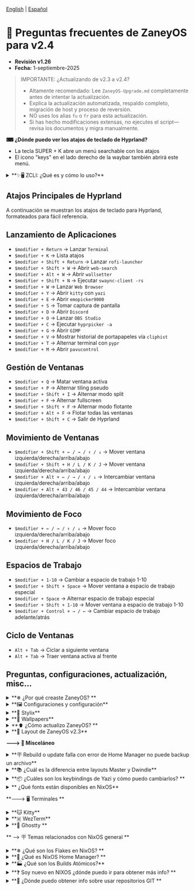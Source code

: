 [English](FAQ.md) | [Español](FAQ.es.md)

# 💬 Preguntas frecuentes de ZaneyOS para v2.4

- **Revisión v1.26**
- **Fecha:** 1-septiembre-2025

> IMPORTANTE: ¿Actualizando de v2.3 a v2.4?
> - Altamente recomendado: Lee `ZaneyOS-Upgrade.md` completamente antes de intentar la actualización.
> - Explica la actualización automatizada, respaldo completo, migración de host y proceso de reversión.
> - NO uses los alias `fu` o `fr` para esta actualización.
> - Si has hecho modificaciones extensas, no ejecutes el script—revisa los documentos y migra manualmente.

**⌨ ¿Dónde puedo ver los atajos de teclado de Hyprland?**

- La tecla SUPER + K abre un menú searchable con los atajos
- El icono "keys" en el lado derecho de la waybar también abrirá este menú.

<details>
<summary>**✨🖥️  ZCLI:  ¿Qué es y cómo lo uso?**</summary>
<div style="margin-left: 20px;">

La utilidad `zcli` es una herramienta de línea de comandos diseñada para simplificar la gestión de tu entorno `zaneyos`. Proporciona un conjunto completo de comandos para realizar tareas comunes como actualizar tu sistema, gestionar hosts, limpiar generaciones antiguas y gestionar Doom Emacs.

Para usarlo, abre una terminal y escribe `zcli` seguido de uno de los comandos listados a continuación:

## Comandos del Sistema Core:
- `cleanup`: Limpia generaciones antiguas del sistema. Puedes especificar el número de generaciones a mantener. Incluye limpieza automatizada de logs de compilaciones antiguas.
- `diag`: Crea un reporte de diagnóstico completo del sistema usando `inxi --full`, guardado en `~/diag.txt`. Perfecto para solucionar problemas.
- `list-gens`: Lista tanto generaciones de usuario como de sistema con información detallada.
- `rebuild`: Recompila la configuración del sistema NixOS con verificaciones de seguridad mejoradas y manejo de archivos de respaldo.
- `rebuild-boot`: Recompila y establece como boot por defecto (se activa en el próximo reinicio). Más seguro para cambios importantes del sistema y actualizaciones del kernel.
- `trim`: Recorta sistemas de archivos para mejorar el rendimiento del SSD con prompts de confirmación del usuario.
- `update`: Actualiza el flake y recompila el sistema con manejo de errores completo.
- `update-host`: Establece automáticamente el host y perfil en `flake.nix`. Características detección inteligente de GPU y validación de hostname.
- `add-host`: Crea configuraciones de host nuevas con detección automática de GPU, generación de hardware.nix y integración con git.
- `del-host`: Elimina configuraciones de host de forma segura con prompts de confirmación para prevenir eliminación accidental.

**Uso:** `zcli add-host [hostname] [profile]`  
**Perfiles de GPU:** `amd`, `intel`, `nvidia`, `nvidia-hybrid`, y `vm`

## Opciones Avanzadas de Compilación:
Los comandos `rebuild`, `rebuild-boot` y `update` soportan opciones mejoradas para control granular:
- `--dry, -n`: Modo preview - muestra qué se haría sin ejecutar (dry run)
- `--ask, -a`: Prompts de confirmación interactiva para operaciones críticas de seguridad
- `--cores N`: Limita operaciones de compilación a N núcleos de CPU (esencial para VMs y sistemas con recursos limitados)
- `--verbose, -v`: Habilita logs detallados de operación y salida verbose para troubleshooting
- `--no-nom`: Deshabilita nix-output-monitor para salida tradicional de línea de comandos

**Múltiples opciones pueden combinarse** para control preciso sobre tu proceso de compilación.

## Gestión de Doom Emacs:
Gestión completa del ciclo de vida de Doom Emacs con características de seguridad:
- `doom install`: Instalación automatizada de Doom Emacs usando el script get-doom con todos los paquetes requeridos
- `doom status`: Verifica el estado de instalación y muestra información de versión para verificación
- `doom remove`: Remueve la instalación de Doom Emacs de forma segura con prompts de confirmación para prevenir eliminación accidental
- `doom update`: Actualiza paquetes de Doom Emacs y configuración vía `doom sync`

**Características:** Verificaciones de seguridad integradas, manejo de errores completo y gestión automática de dependencias.

```text
❯ zcli
Error: No command provided.
ZaneyOS CLI Utility -- version 1.0.2

Usage: zcli [command] [options]

Commands:
  cleanup         - Clean up old system generations. Can specify a number to keep.
  diag            - Create a system diagnostic report.
                    (Filename: homedir/diag.txt)
  list-gens       - List user and system generations.
  rebuild         - Rebuild the NixOS system configuration.
  rebuild-boot    - Rebuild and set as boot default (activates on next restart).
  trim            - Trim filesystems to improve SSD performance.
  update          - Update the flake and rebuild the system.
  update-host     - Auto set host and profile in flake.nix.
                    (Opt: zcli update-host [hostname] [profile])

Options for rebuild, rebuild-boot, and update commands:
  --dry, -n       - Show what would be done without doing it
  --ask, -a       - Ask for confirmation before proceeding
  --cores N       - Limit build to N cores (useful for VMs)
  --verbose, -v   - Show verbose output
  --no-nom        - Don't use nix-output-monitor

Doom Emacs:
  doom install    - Install Doom Emacs using get-doom script.
  doom status     - Check if Doom Emacs is installed.
  doom remove     - Remove Doom Emacs installation.
  doom update     - Update Doom Emacs (runs doom sync).

  help            - Show this help message.
```

**Ejemplos:**
```bash
# Gestión del sistema
zcli rebuild --dry                # Muestra qué se recompilaría
zcli update --cores 4             # Actualiza con máximo 4 núcleos de CPU
zcli rebuild-boot --ask           # Recompila para boot con confirmación

# Gestión de host
zcli add-host mihost amd          # Agrega nuevo host con GPU AMD
zcli update-host                  # Detecta y actualiza info de host automáticamente

# Doom Emacs
zcli doom install                 # Instala Doom Emacs
zcli doom status                  # Verifica estado de instalación
```

</div>
</details>

## Atajos Principales de Hyprland

A continuación se muestran los atajos de teclado para Hyprland, formateados para fácil referencia.

## Lanzamiento de Aplicaciones

- `$modifier + Return` → Lanzar `Terminal`
- `$modifier + K` → Lista atajos
- `$modifier + Shift + Return` → Lanzar `rofi-launcher`
- `$modifier + Shift + W` → Abrir `web-search`
- `$modifier + Alt + W` → Abrir `wallsetter`
- `$modifier + Shift + N` → Ejecutar `swaync-client -rs`
- `$modifier + W` → Lanzar `Web Browser`
- `$modifier + Y` → Abrir `kitty` con `yazi`
- `$modifier + E` → Abrir `emopicker9000`
- `$modifier + S` → Tomar captura de pantalla
- `$modifier + D` → Abrir `Discord`
- `$modifier + O` → Lanzar `OBS Studio`
- `$modifier + C` → Ejecutar `hyprpicker -a`
- `$modifier + G` → Abrir `GIMP`
- `$modifier + V` → Mostrar historial de portapapeles vía `cliphist`
- `$modifier + T` → Alternar terminal con `pypr`
- `$modifier + M` → Abrir `pavucontrol`

## Gestión de Ventanas

- `$modifier + Q` → Matar ventana activa
- `$modifier + P` → Alternar tiling pseudo
- `$modifier + Shift + I` → Alternar modo split
- `$modifier + F` → Alternar fullscreen
- `$modifier + Shift + F` → Alternar modo flotante
- `$modifier + Alt + F` → Flotar todas las ventanas
- `$modifier + Shift + C` → Salir de Hyprland

## Movimiento de Ventanas

- `$modifier + Shift + ← / → / ↑ / ↓` → Mover ventana izquierda/derecha/arriba/abajo
- `$modifier + Shift + H / L / K / J` → Mover ventana izquierda/derecha/arriba/abajo
- `$modifier + Alt + ← / → / ↑ / ↓` → Intercambiar ventana izquierda/derecha/arriba/abajo
- `$modifier + Alt + 43 / 46 / 45 / 44` → Intercambiar ventana izquierda/derecha/arriba/abajo

## Movimiento de Foco

- `$modifier + ← / → / ↑ / ↓` → Mover foco izquierda/derecha/arriba/abajo
- `$modifier + H / L / K / J` → Mover foco izquierda/derecha/arriba/abajo

## Espacios de Trabajo

- `$modifier + 1-10` → Cambiar a espacio de trabajo 1-10
- `$modifier + Shift + Space` → Mover ventana a espacio de trabajo especial
- `$modifier + Space` → Alternar espacio de trabajo especial
- `$modifier + Shift + 1-10` → Mover ventana a espacio de trabajo 1-10
- `$modifier + Control + → / ←` → Cambiar espacio de trabajo adelante/atrás

## Ciclo de Ventanas

- `Alt + Tab` → Ciclar a siguiente ventana
- `Alt + Tab` → Traer ventana activa al frente

## Preguntas, configuraciones, actualización, misc...

<details>

<summary>**❄ ¿Por qué creaste ZaneyOS? **</summary>

<div style="margin-left: 20px;">

- Al principio, era simplemente mi configuración guardada en un repositorio GIT.
- Fue para promover NixOS y Hyprland.
- Proporcionando una configuración estable y funcional.
- Nunca fue intencionado como una distro completa de NixOS.
- El nombre `ZaneyOS` es un chiste interno entre amigos.
- La intención es que esta configuración pueda usarse como daily driver
- Desarrollar software, jugar juegos vía steam, etc.
- Mi esperanza es que sea útil, y lo modifiques para que se ajuste a tus necesidades.
- Ese es el punto clave. Hazlo tuyo.
- Crea un fork de ZaneyOS, luego modifícalo.
- Si encuentras un issue y lo arreglas, o proporcionas una nueva característica, por favor compártelo.
- ZaneyOS no es una distro. En este momento no hay planes para crear un ISO de instalación.

</div>
</details>

<details>
<summary>**🖼️ Configuraciones y configuración**</summary>

<div style="margin-left: 20px;">

<details>
<summary>**¿Cómo agrego flatpaks?**</summary>

- Edita `~/zaneyos/modules/core/flatpak.nix`
- Hay una lista de apps de ejemplo que puedes usar como plantilla

```nix
  services = {
    flatpak = {
      enable = true;

      # Lista las aplicaciones Flatpak que quieres instalar
      # Usa el ID oficial de aplicación Flatpak (ej. desde flathub.org)
      # Ejemplos:
      packages = [
        #"com.github.tchx84.Flatseal" #Gestiona permisos flatpak - siempre deberías tener esto
        #"com.rtosta.zapzap"              # Cliente de WhatsApp
        #"io.github.flattool.Warehouse"   # Gestiona flatpaks, limpia datos, remueve flatpaks y deps
        #"it.mijorus.gearlever"           # Gestiona y soporta AppImages
        #"io.github.freedoom.Phase1"      # Classic Doom FPS 1
        #"io.github.freedoom.Phase2"      # Classic Doom FPS 2
        #"io.github.dvlv.boxbuddyrs"      # Gestiona distroboxes

        # Agrega otros IDs de Flatpak aquí, ej. "org.mozilla.firefox"
      ];

      # Opcional: Actualiza Flatpaks automáticamente cuando ejecutes nixos-rebuild switch
      update.onActivation = true;
    };
  };
```

- Asegúrate de usar el nombre correcto del paquete
- Ve a `flathub.org` para verificar o usa `flatpak search PACKAGENAME`
- Guarda el archivo y haz un rebuild con el alias `fr`
- Después puedes ejecutar `flatpak list` para verificar la instalación
- Cuando ejecutas `fu` o `fr` los flatpaks también se actualizarán

</details>

<details>
<summary>**¿Cómo remuevo flatpaks?**</summary>

- Edita `~/zaneyos/modules/core/flatpak.nix`

```nix
  services = {
    flatpak = {
      enable = true;

      # Lista las aplicaciones Flatpak que quieres instalar
      # Usa el ID oficial de aplicación Flatpak (ej. desde flathub.org)
      # Ejemplos:
      packages = [
        #"com.github.tchx84.Flatseal" #Gestiona permisos flatpak - siempre deberías tener esto
        #"com.rtosta.zapzap"              # Cliente de WhatsApp
        #"io.github.flattool.Warehouse"   # Gestiona flatpaks, limpia datos, remueve flatpaks y deps
        #"it.mijorus.gearlever"           # Gestiona y soporta AppImages
        #"io.github.freedoom.Phase1"      # Classic Doom FPS 1
        #"io.github.freedoom.Phase2"      # Classic Doom FPS 2
        #"io.github.dvlv.boxbuddyrs"      # Gestiona distroboxes

        # Agrega otros IDs de Flatpak aquí, ej. "org.mozilla.firefox"
      ];

      # Opcional: Actualiza Flatpaks automáticamente cuando ejecutes nixos-rebuild switch
      update.onActivation = true;
    };
  };
```

- Remueve la línea con el paquete que quieres remover o coméntala
- Guarda el archivo y haz un rebuild con el alias `fr`
- Después puedes ejecutar `flatpak list` para verificar que los paquetes(s) estén removidos
- Nota: Las dependencias base para flatpaks permanecen una vez instaladas.

</details>

<details>
<summary>**¿Cómo cambio la waybar?**</summary>

- Ve al directorio `~/zaneyos/host/HOSTNAME`
- Edita el archivo `variables.nix`
- Encuentra la línea que comienza con `waybarChoice`
- Cambia el nombre a uno de los archivos disponibles
- `waybar-simple.nix`, `waybar-curved.nix`, o `waybar-ddubs.nix`
- Guarda el archivo y sal
- Necesitas hacer un rebuild para que el cambio sea efectivo
- Ejecuta `fr` "flake rebuild" para iniciar el proceso de rebuild

```json
# Establecer Waybar
# Incluye alternativas como waybar-simple.nix, waybar-curved.nix & waybar-ddubs.nix
waybarChoice = ../../modules/home/waybar/waybar-ddubs.nix;
```

</details>

<details>
<summary>** ¿Cómo cambio la zona horaria? **</summary>

1. En el archivo, `~/zaneyos/modules/core/system.nix`
2. Edita la línea: time.timeZone = "America/New_York";
3. Guarda el archivo y rebuild usando el alias `fr`.

</details>

<details>
<summary>**¿Cómo cambio la configuración del monitor? **</summary>

La configuración del monitor está en el archivo: `~/zaneyos/hosts/<HOSTNAME>/variables.nix`

Dentro de las comillas la sintaxis es "monitor=adaptador de video,resolución@refresh rate, auto,escala" El monitor debe estar en minúsculas. Si no estás seguro de tus dispositivos de video ejecuta `hyprctl monitors` en una CLI de terminal. La salida se verá similar a esto:

```text
hyprctl monitors
Monitor HDMI-A-1 (ID 0):
	2560x1440@143.91200 at 0x0
	description: Dell Inc. DELL S3222DGM F45WJK3
	make: Dell Inc.
	model: DELL S3222DGM
	serial: F45WJK3
	active workspace: 1 (1)
	special workspace: 0 ()
	reserved: 0 52 0 0
	scale: 1.00
	transform: 0
	focused: yes
	dpmsStatus: 1
	vrr: false
	solitary: 0
	activelyTearing: false
	directScanoutTo: 0
	disabled: false
	currentFormat: XRGB8888
	mirrorOf: none
	availableModes: 2560x1440@59.95Hz 2560x1440@143.91Hz 2560x1440@120.00Hz 1920x1200@59.95Hz 1920x1080@143.86Hz 1920x1080@120.00Hz 1920x1080@119.88Hz 1920x1080@60.00Hz 1920x1080@60.00Hz 1920x1080@59.94Hz 1920x1080@50.00Hz 1600x1200@60.00Hz 1680x1050@59.88Hz 1280x1024@75.03Hz 1280x1024@60.02Hz 1440x900@59.95Hz 1280x800@59.91Hz 1152x864@75.00Hz 1280x720@120.00Hz 1280x720@119.88Hz 1280x720@60.00Hz 1280x720@59.94Hz 1280x720@50.00Hz 1024x768@75.03Hz 1024x768@60.00Hz 800x600@75.00Hz 800x600@60.32Hz 720x576@50.00Hz 720x576@50.00Hz 720x480@60.00Hz 720x480@60.00Hz 720x480@59.94Hz 720x480@59.94Hz 640x480@75.00Hz 640x480@60.00Hz 640x480@59.94Hz 640x480@59.94Hz 720x400@70.08Hz
```

Edita la línea `extraMonitorSettings`. **Ejemplos:**

- Monitor Único: `extraMonitorSettings = "monitor=eDP-1,1920x1080@60,auto,1";`
- Monitores Múltiples:
  `extraMonitorSettings = "
            monitor=eDP-1,1920x1080@60,auto,auto
            monitor=HDMI-A-1,2560x1440@75,auto,auto
            ";`

- Para configuraciones multi-monitor más complejas, puedes usar la aplicación GUI, `nwg-displays` Esta mostrará tus monitores conectados actualmente permitiéndote usar el mouse para coincidir cómo están arreglados físicamente. Ej. qué monitor está a la izquierda, derecha, arriba o abajo. Es muy similar a la herramienta X11 basada, `arandr` Creará entonces un archivo de configuración compatible con Hyprland en `~/.config/hypr/monitors.conf`

<img align="center" width="90%" src="https://gitlab.com/Zaney/zaneyos/-/raw/main/img/nwg-displays.png" />

Después de configurar los monitores como deseas, presiona `Apply` para guardar los cambios en `~/.config/hypr/monitors.conf`\
El contenido se verá algo como esto:

```text
# Generado por nwg-displays el 2025-03-20 a las 13:13:49. No editar manualmente.
monitor=HDMI-A-1,1920x1080@74.97,2136x268,1.0
monitor=eDP-1,1920x1080@144.0,216x268,1.0
```

Solo necesitas copiar las líneas `monitor=` y pegarlas en el archivo `variables.nix` como se describe en el proceso arriba.

Una vez hecho eso. Ejecuta el comando alias `fr` para construir una nueva generación para hacer efectivos los cambios.

Más información sobre configurar monitores está disponible en el [Wiki de Hyprland](https://wiki.hyprland.org/Configuring/Monitors/)

</details>

<details>
<summary>**¿Cómo agrego aplicaciones a ZaneyOS? **</summary>

### Hay dos opciones. Una para todos los hosts que tienes, otra para un host específico.

1. Para aplicaciones que se incluirán en todos los hosts definidos edita el archivo `~/zaneyos/modules/core/packages.nix` file.

Hay una sección que comienza con: `environment.systemPackages = with pkgs;`

Seguida de una lista de paquetes. Estos son requeridos para ZaneyOS.

Te sugerimos agregar un comentario al final de los nombres de paquetes. Luego agrega tus paquetes.

```text
    ...
    virt-viewer
    wget
    ###  Mis Apps ###
    bottom
    dua
    emacs-nox
    fd
    gping
    lazygit
    lunarvim
    luarocks
    mission-center
    ncdu
    nvtopPackages.full
    oh-my-posh
    pyprland
    shellcheck
    multimarkdown
    nodejs_23
    ugrep
    zoxide
  ];
}
```

2. Para aplicaciones que serán solo en hosts específicos.

Edita el `host-packages.nix` asociado con ese host.
`~/zaneyos/hosts/<HOSTNAME>/host-packages.nix`

La parte del archivo que necesitas editar se ve como esto:

```nix
{ pkgs, ... }: {
  environment.systemPackages = with pkgs; [
    audacity
    discord
    nodejs
    obs-studio
  ];
}
```

Puedes agregar paquetes adicionales, o por ejemplo cambiar `discord` a `discord-canary` para obtener la versión beta de Discord pero solo en este host.

</details>

<details>

<summary>** Agregué los nombres de paquetes, ahora ¿cómo los instalo ? **</summary>

- Usa la utilidad `zcli`. `zcli rebuild`
- El alias legacy `fr`, Flake Rebuild está depreciado pero aún disponible

Si el rebuild se completa exitosamente, se creará una nueva generación con tus paquetes agregados.

</details>

<details>
<summary>** ¿Cómo actualizo los paquetes que ya instalé? **</summary>

- Usa la utilidad `zcli`. `zcli update`
- El `fu`, Flake Update alias está depreciado pero aún disponible
- Cualquiera de estos verificará paquetes actualizados, descargará e instalará.

</details>

<details>
<summary>** Hice un cambio a mi configuración de ZaneyOS, ¿cómo lo activo? **</summary>

- Usa la utilidad `zcli`. `zcli rebuild`
- El alias legacy `fr`, Flake Rebuild está depreciado pero aún disponible **
  NOTA: Si **creaste un nuevo archivo**
- necesitarás ejecutar un comando `git add .` en la carpeta `zaneyos`
- Si es exitoso se generará una nueva generación con tus cambios
- Un logout o reboot podría ser requerido dependiendo de qué cambiaste

</details>

<details>
<summary>** ¿Cómo puedo configurar un kernel diferente en un host específico? **</summary>

1. Tienes que editar el archivo `hardware.nix` para ese host en `~/zaneyos/hosts/HOSTNAME/hardware.nix` y override el default.
2. Cerca del top encontrarás esta sección del archivo `hardware.nix`.

```nix
boot.initrd.availableKernelModules = ["xhci_pci" "ahci" "nvme" "usbhid" "usb_storage" "sd_mod" "rtsx_usb_sdmmc"];
boot.initrd.kernelModules = [];
boot.kernelModules = ["kvm-intel"];
boot.extraModulePackages = [];
```

3. Agrega el override. Ej. para establecer el kernel a 6.12.

- `boot.kernelPackages = lib.mkForce pkgs.linuxPackages_6_12;`

4. El código actualizado se verá como esto:

```nix
boot.initrd.availableKernelModules = ["xhci_pci" "ahci" "nvme" "usbhid" "usb_storage" "sd_mod" "rtsx_usb_sdmmc"];
boot.kernelPackages = lib.mkForce pkgs.linuxPackages_6_12;
boot.initrd.kernelModules = [];
boot.kernelModules = ["kvm-intel"];
boot.extraModulePackages = [];
```

5. Usa el comando `zcli rebuild` o alias `fr` para crear una nueva generación y reboot para que tome efecto.

</details>

<details>

<summary>** ¿Cuáles son las principales opciones de Kernel en NixOS? **</summary>
NixOS ofrece varios tipos principales de kernel para adaptarse a diferentes necesidades y preferencias. A continuación están las opciones disponibles, excluyendo versiones específicas de kernel:

1. **`linuxPackages`**
   - El kernel estable default, típicamente una versión LTS (Long-Term Support).
     LTS en 25.05 (warbler) es 6.12.x Versiones más viejas, 6.6.x, 6.8.x no están soportadas.

2. **`linuxPackages_latest`**
   - El kernel mainline más reciente, que puede incluir nuevas características pero podría ser menos estable.

3. **`linuxPackages_zen`**
   - Un kernel optimizado para rendimiento con parches dirigidos a mejorar la responsividad e interactividad. Comúnmente usado por gamers y usuarios de desktop.

4. **`linuxPackages_hardened`**
   - Un kernel enfocado en seguridad con parches adicionales de hardening para protección mejorada.

5. **`linuxPackages_rt`**
   - Un kernel en tiempo real diseñado para baja latencia y aplicaciones sensibles al tiempo, como producción de audio o robótica.

6. **`linuxPackages_libre`**
   - Un kernel stripped de firmware y drivers propietarios, adhiriéndose a principios de software libre.

7. **`linuxPackages_xen_dom0`**
   - Un kernel adaptado para correr como host (dom0) en entornos de virtualización Xen.

8. **`linuxPackages_mptcp`**
   - Un kernel con soporte para Multipath TCP, útil para escenarios avanzados de networking.

</details>

<details>

<summary>** Tengo generaciones viejas que quiero borrar, ¿cómo puedo hacerlo? **</summary>

- El alias NixOS Clean Generations `ncg` removerá **TODAS** menos la más actual generación. Asegúrate de haber booted desde esa generación antes de usar este alias. También hay un schedule que removerá generaciones viejas automáticamente con el tiempo.

</details>

<details>

<summary>**¿Cómo cambio el hostname? **</summary>

Para cambiar el hostname, hay varios pasos y tendrás que reboot para hacer el cambio efectivo.

1. Copia el directorio del host que quieres renombrar a un directorio con el nuevo nombre.

- `cp -rpv ~/zaneyos/hosts/OLD-HOSTNAME ~/zaneyos/hosts/NEW-HOSTNAME`

2. Edita el archivo `~/zaneyos/flake.nix`. Cambia la línea:

- `host = "NEW-HOSTNAME"`

3. En el directorio `~/zaneyos` ejecuta `git add .` _El rebuild fallará con un error 'file not found' si olvidas este paso._

4. Usa el comando `zcli rebuild` o `fr` alias para crear una nueva generación con el nuevo hostname. Debes reboot para hacer el cambio efectivo.

</details>
<details>
<summary>** ¿Cómo deshabilito el copo de nieve giratorio al inicio? **</summary>

1. Edita el archivo `~/zaneyos/modules/core/boot.nix` file.
2. Busca:

```nix
};
  plymouth.enable = true;
};
```

3. Cámbialo a `false`
4. Ejecuta el comando `zcli rebuild` o alias `fr` para crear una nueva generación.

</details>

<details>
  <summary>** ¿Cómo configuro mi laptop híbrida con GPUs Intel/NVIDIA?  **</summary>

1. Ejecuta el script `install-zaneyos.sh` y selecciona el template `nvidia-laptop` o si configurando manualmente, establece el template en el `flake.nix` a `nvidia-prime`

2. En el archivo `~/zaneyos/hosts/HYBRID-HOST/variables.nix` necesitarás establecer los PCI IDs para las GPUs Intel y NVIDIA. Refiérete a [esta página](https://nixos.wiki/wiki/Nvidia) para ayudar a determinar esos valores.

3. Una vez que todo esté configurado apropiadamente, usa el alias Flake Rebuild `fr` para crear una nueva generación.

4. En el archivo `~/zaneyos/modules/home/hyprland/config.nix` hay un ENV setting`"AQ_DRM_DEVICES,/dev/dri/card0:/dev/dri/card1:/dev/dri/card2"` Esto establece la GPU primaria y secundaria. Usando la info del weblink arriba podrías tener que cambiar el orden de estos valores.

</details>

</div>

</details>

<details>
<summary>**🎨 Stylix**</summary>

<div style="margin-left: 20px;">

<details>
<summary>¿Cómo habilito o deshabilito Stylix? </summary>

- Para Habilitar:

1. Edita el archivo `~/zaneyos/modules/core/stylix.nix` file.
2. Comenta desde `base16Scheme` hasta el `};` después de `base0F`

```nix
# Opciones de Styling
  stylix = {
    enable = true;
    image = ../../wallpapers/Anime-girl-sitting-night-sky_1952x1120.jpg;
    #image = ../../wallpapers/Rainnight.jpg;
    #image = ../../wallpapers/zaney-wallpaper.jpg;
    #  base16Scheme = {
    #  base00 = "282936";
    #  base01 = "3a3c4e";
    #  base02 = "4d4f68";
    #  base03 = "626483";
    #  base04 = "62d6e8";
    #  base05 = "e9e9f4";
    #  base06 = "f1f2f8";
    #  base07 = "f7f7fb";
    #  base08 = "ea51b2";
    #  base09 = "b45bcf";
    #  base0A = "00f769";
    #  base0B = "ebff87";
    #  base0C = "a1efe4";
    #  base0D = "62d6e8";
    #  base0E = "b45bcf";
    #  base0F = "00f769";
    #};
    polarity = "dark";
    opacity.terminal = 1.0;
    cursor = {
      package = pkgs.bibata-cursors;
      name = "Bibata-Modern-Ice";
      size = 24;
    };
```

3. Selecciona la imagen que quieres que `stylix` use para la paleta de colores.
4. Ejecuta el comando `zcli rebuild` o `fr` alias para crear una nueva generación con este esquema de colores.

- Para deshabilitar descomenta

1. Edita el archivo `~/zaneyos/modules/core/stylix.nix` file.
2. Descomenta desde `base16Scheme` hasta el `};` después de `base0F`

```nix
  base16Scheme = {
   base00 = "282936";
   base01 = "3a3c4e";
   base02 = "4d4f68";
   base03 = "626483";
   base04 = "62d6e8";
   base05 = "e9e9f4";
   base06 = "f1f2f8";
   base07 = "f7f7fb";
   base08 = "ea51b2";
   base09 = "b45bcf";
   base0A = "00f769";
   base0B = "ebff87";
   base0C = "a1efe4";
   base0D = "62d6e8";
   base0E = "b45bcf";
   base0F = "00f769";
 };
```

3. Ejecuta el comando `zcli rebuild` o `fr` alias para construir una nueva generación con el dracula default o establece tus propios colores custom

</details>

<details>
  <summary>¿Cómo cambio la imagen que Stylix usa para tematizar?</summary>

1. Edita el archivo `~/zaneyos/hosts/HOSTNAME/varibles.nix`
2. Cambia el `stylixImage =` al nombre del archivo que quieres usar. Los wallpapers están en `~/zaneyos/wallpapers`

```nix
# Establecer Imagen Stylix
stylixImage = ../../wallpapers/AnimeGirlNightSky.jpg;
```

</details>

</div>

</details>

<details>
<summary>**🌃 Wallpapers**</summary>

<div style="margin-left: 20px;">

<details>
<summary>**  ¿Cómo agrego más wallpapers? **</summary>

- Los wallpapers se almacenan en el directorio `~/zaneyos/wallpapers`.
- Simplemente copia los nuevos a ese directorio.
- Debes hacer un rebuild después de agregar nuevos wallpapers.
- Ejecuta el comando `zcli rebuild` o alias `fr` en la CLI.

</details>

<details>

<summary>** ¿Cómo cambio el fondo? **</summary>

- SUPER + ALT + W seleccionará un nuevo fondo

</details>

<details>

<summary>**  ¿Cómo puedo establecer un temporizador para cambiar el wallpaper automáticamente?  **</summary>

1. Edita el archivo `~/zaneyos/modules/home/hyprland/config.nix` file.
2. Comenta la línea `sleep 1.5 && swww img ...`
3. Agrega nueva línea después de eso con `sleep 1 && wallsetter`

```json
settings = {
      exec-once = [
        "dbus-update-activation-environment --all --systemd WAYLAND_DISPLAY XDG_CURRENT_DESKTOP"
        "systemctl --user import-environment WAYLAND_DISPLAY XDG_CURRENT_DESKTOP"
        "killall -q swww;sleep .5 && swww init"
        "killall -q waybar;sleep .5 && waybar"
        "killall -q swaync;sleep .5 && swaync"
        "nm-applet --indicator"
        "lxqt-policykit-agent"
        "pypr &"
        #"sleep 1.5 && swww img /home/${username}/Pictures/Wallpapers/zaney-wallpaper.jpg"
        "sleep 1 && wallsetter"
      ];
```

4. Ejecuta el comando `zcli rebuild` o alias `fr` para crear una nueva generación.
5. Necesitarás logout o reboot para que el cambio sea efectivo.

</details>

<details>

<summary>**¿Cómo cambio el intervalo en que cambia el wallpaper?  **</summary>

1. Edita el archivo `~/zaneyos/modules/home/scripts/wallsetter`
2. Cambia el valor `TIMEOUT =` . Está en segundos.
3. Ejecuta el comando `zcli rebuild` o alias `fr`, para crear una nueva generación.
4. Necesitarás logout o reboot para que el cambio sea efectivo.

</details>

</div>

</details>

<details>
<summary>**⬆ ¿Cómo actualizo ZaneyOS?  **</summary>

<div style="margin-left: 20px;">

<details>
<summary> Para versión v2.3 </summary>

Altamente recomendado: Lee `ZaneyOS-Upgrade.md` antes de proceder. Detalla el upgrade automatizado seguro, respaldo, y proceso de revert.

Usa el upgrade automatizado v2.3 → v2.4. Ve `ZaneyOS-Upgrade.md` y `UPGRADE-2.3-to-2.4.md`. Para evitar sobrescribir tu config antes de crear un respaldo, fetch solo el script sin modificar tu working tree:

- Git (recomendado):
```bash
git -C ~/zaneyos fetch origin
git -C ~/zaneyos show origin/main:upgrade-2.3-to-2.4.sh > ~/upgrade-2.3-to-2.4.sh
chmod +x ~/upgrade-2.3-to-2.4.sh
```
- Curl:
```bash
curl -fsSL https://gitlab.com/zaney/zaneyos/-/raw/main/upgrade-2.3-to-2.4.sh -o ~/upgrade-2.3-to-2.4.sh
chmod +x ~/upgrade-2.3-to-2.4.sh
```
Luego ejecuta el script: `~/upgrade-2.3-to-2.4.sh`. Creará un respaldo completo antes de cambiar branches y migrará tus hosts de forma segura desde el respaldo.

**IMPORTANTE:**
- NO uses los alias `fu` o `fr` para este upgrade; el script usa un boot build seguro.
- Si has hecho modificaciones extensas, no ejecutes el script. Lee los docs arriba y migra manualmente en su lugar.

</details>

<details>
  <summary> Para versiones v2.0->2.2 </summary>

1. Primero respaldo tu directorio `zaneyos` existente. ej.
   `cp -r ~/zaneyos ~/zaneyos-backup`

2. No hay update directo. Cuando clones la nueva config los archivos de config y layout han cambiado.

3. Necesitas instalar zaneyos como una nueva install. `./install-zaneyos.sh`

4. Una vez que el build se complete y hayas rebooted puedes revisar el nuevo layout y decidir si algún cambio que hiciste en la versión anterior puede ser migrado a v2.3.

</details>

<details>
  <summary> Para versión v1.x </summary>

1. El layout y configuración son completamente diferentes. Virtualmente nada de 1.x es aplicable a v2.3.

2. Respalda tu directorio `zaneyos` ej. `cp -r ~/zaneyos ~/zaneyos-backup`

3. Ejecuta el script `./install-zaneyos.sh` y sigue las nuevas instrucciones de install.

</details>

<details>
<summary> ¿Cómo sé cuándo se lanza una nueva versión de ZaneyOS? </summary>

Será anunciado en el servidor Discord de Zaney [Discord](https://discord.gg/W7efsSDS).

</details>

</div>

</details>

</div>

<details><summary>**📂 Layout de ZaneyOS v2.3**</summary>

<div style="margin-left: 25px;">

** 📂 ~/zaneyos **

```text
~/zaneyos/
    ├── hosts/                      # Carpeta donde se guardan configs de host
    │   ├── default                 # Template de host default
    │   └── nixstation              # Host de Zaney 
    ├── img/                        # Imágenes para README.md
    ├── modules/                    # Archivos de config Core, HomeMgr, drivers
    │   └── drivers/                # Configs AMD,NVIDA,Intel,VM
    │   └── core/                   # Servicios, paquetes, fonts, etc
    │   └── home/                   # Archivos de config Home Manager
    │    ├── fastfetch/             # Config Fastfetch 
    │    ├── hyprland/              # Configs Hyrprland
    │    ├── rofi/                  # Configs de menú rofi
    │    ├── scripts/               # screenshots, wallpaper, etc.
    │    ├── waybar/                # Configs waybar en formato NIX
    │    ├── wlogout/               # Tema, config para menú logout
    │    ├── yazi/                  # Archivo config de filemgr TUI
    │    └── zsh/                   # Tema y settings para ZSH
    ├── profiles/                   # Templates de hardware video
    │    ├── amd/                   # Configs video AMD
    │    ├── intel/                 # Configs video Intel
    │    ├── nvidia/                # Configs video NVIDIA discrete
    │    ├── nvidia-laptop/         # Configs video NVIDIA Hybrid
    │    └── vm/                    # Configs Virtual Machine
    ├── wallpapers/                 # Agrega tus wallpapers aquí 
    ├── CHANGELOG.md                # Lista de cambios
    ├── CONTRIBUTING.md             # Cómo puedes ayudar 
    ├── FAQ.md                      # Preguntas Frecuentes
    ├── flake.lock                  # Guarda info de versión de todos los paquetes instalados
    ├── flake.nix                   # flake que controla config ZaneyOS
    ├── install-zaneyos.sh          # Script de install para ZaneyOS
    ├── LICENSE                     # Licencia MIT que usa ZaneyOS
    └── README.md                   # Documento introductorio para ZaneyOS
```

</div>

</details>

**---> 🧰 Misceláneo**

<details>

<summary>**🪧 Rebuild o update falla con error de Home Manager no puede backup un archivo**</summary>

<div style="margin-left: 20px;">
<br>

**Update**
<br>

- Usando el comando `zcli rebuild` o `zcli upgrade` buscará este archivo causando fallos de rebuild
- Si encuentras otros archivos que causan esto puedes agregarlos en el `zaneyos/modules/home/scripts/default.nix`
  <br>

```text
May 08 18:33:57 explorer hm-activate-dwilliams[92420]: Please do one of the following:
May 08 18:33:57 explorer hm-activate-dwilliams[92420]: - Move or remove the above files and try again.
May 08 18:33:57 explorer hm-activate-dwilliams[92420]: - In standalone mode, use 'home-manager switch -b backup' to back up
May 08 18:33:57 explorer hm-activate-dwilliams[92420]:   files automatically.
May 08 18:33:57 explorer hm-activate-dwilliams[92420]: - When used as a NixOS or nix-darwin module, set
May 08 18:33:57 explorer hm-activate-dwilliams[92420]:     'home-manager.backupFileExtension'
May 08 18:33:57 explorer hm-activate-dwilliams[92420]:   to, for example, 'backup' and rebuild.
May 08 18:33:57 explorer systemd[1]: home-manager-dwilliams.service: Main process exited, code=exited, status=1/FAILURE
May 08 18:33:57 explorer systemd[1]: home-manager-dwilliams.service: Failed with result 'exit-code'.
May 08 18:33:57 explorer systemd[1]: Failed to start Home Manager environment for dwilliams.
```

- Hay un script `hm-find` Que buscará en el journal y si lo encuentra,
- Te promptará para borrar estos backups
- También crea un log
- Nota: El script no es perfecto
- Si obtienes este msg pero `hm-find` no reporta ninguno tendrás que buscar manualmente ej `journalctl | grep hm-activate`
- Puedes entonces redo tu rebuild
- Usa el comando `zcli rebuild` o `fr` para `flake rebuild`
- El flake ya ha sido actualizado

</div>
</details>

<details>

<summary>**📚 ¿Cuál es la diferencia entre layouts Master y Dwindle**</summary>

<div style="margin-left: 20px;">
<br>

**1. Layout Master**

- El layout **Master** divide el workspace en dos áreas principales:
  - Un **área master** para la ventana primaria, que toma una porción más grande de la pantalla.
  - Un **área stack** para todas las otras ventanas, que están tiled en el espacio restante.
- Este layout es ideal para workflows donde quieres enfocarte en una ventana main mientras mantienes otras accesibles.

**2. Layout Dwindle**

- El layout **Dwindle** es un layout de tiling basado en árbol binario:
  - Cada nueva ventana split el espacio disponible dinámicamente, alternando entre splits horizontales y verticales.
  - Los splits son determinados por el aspect ratio del contenedor padre (ej. splits más anchos horizontalmente, más altos verticalmente).
- Este layout es más dinámico y distribuye espacio equitativamente entre todas las ventanas.

---

**Cómo Verificar el Layout Actual**

Para verificar cuál layout está activo actualmente, usa el comando `hyprctl`:

`hyprctl getoption general:layout`

</details>
</div>

</details>

<details>
<summary>**📦 ¿Cuáles son los keybindings de Yazi y cómo puedo cambiarlos? **</summary>

<div style="margin-left: 20px;"> <br>

El archivo de configuración de Yazi está localizado en `~/zaneyos/modules/home/yazi.nix`

Yazi está configurado como VIM y motions VIM

El keymap está en el archivo `~/zaneyos/modules/home/yazi/keymap.toml` file

</div>
</details>

<details>

<summary>** ¿Qué fonts están disponibles en NixOS**</summary>

```nix
{pkgs, ...}: {
  fonts = {
    packages = with pkgs; [
      dejavu_fonts
      fira-code
      fira-code-symbols
      font-awesome
      hackgen-nf-font
      ibm-plex
      inter
      jetbrains-mono
      material-icons
      maple-mono.NF
      minecraftia
      nerd-fonts.im-writing
      nerd-fonts.blex-mono
      noto-fonts
      noto-fonts-emoji
      noto-fonts-cjk-sans
      noto-fonts-cjk-serif
      noto-fonts-monochrome-emoji
      powerline-fonts
      roboto
      roboto-mono
      symbola
      terminus_font
      # NERD fonts 
      nerd-fonts.0xproto
      nerd-fonts._3270
      nerd-fonts.agave
      nerd-fonts.anonymice
      nerd-fonts.arimo
      nerd-fonts.aurulent-sans-mono
      nerd-fonts.bigblue-terminal
      nerd-fonts.bitstream-vera-sans-mono
      nerd-fonts.blex-mono
      nerd-fonts.caskaydia-cove
      nerd-fonts.caskaydia-mono
      nerd-fonts.code-new-roman
      nerd-fonts.comic-shanns-mono
      nerd-fonts.commit-mono
      nerd-fonts.cousine
      nerd-fonts.d2coding
      nerd-fonts.daddy-time-mono
      nerd-fonts.departure-mono
      nerd-fonts.dejavu-sans-mono
      nerd-fonts.droid-sans-mono
      nerd-fonts.envy-code-r
      nerd-fonts.fantasque-sans-mono
      nerd-fonts.fira-code
      nerd-fonts.fira-mono
      nerd-fonts.geist-mono
      nerd-fonts.go-mono
      nerd-fonts.gohufont
      nerd-fonts.hack
      nerd-fonts.hasklug
      nerd-fonts.heavy-data
      nerd-fonts.hurmit
      nerd-fonts.im-writing
      nerd-fonts.inconsolata
      nerd-fonts.inconsolata-go
      nerd-fonts.inconsolata-lgc
      nerd-fonts.intone-mono
      nerd-fonts.iosevka
      nerd-fonts.iosevka-term
      nerd-fonts.iosevka-term-slab
      nerd-fonts.jetbrains-mono
      nerd-fonts.lekton
      nerd-fonts.liberation
      nerd-fonts.lilex
      nerd-fonts.martian-mono
      nerd-fonts.meslo-lg
      nerd-fonts.monaspace
      nerd-fonts.monofur
      nerd-fonts.monoid
      nerd-fonts.mononoki
      nerd-fonts.mplus
      nerd-fonts.noto
      nerd-fonts.open-dyslexic
      nerd-fonts.overpass
      nerd-fonts.profont
      nerd-fonts.proggy-clean-tt
      nerd-fonts.recursive-mono
      nerd-fonts.roboto-mono
      nerd-fonts.shure-tech-mono
      nerd-fonts.sauce-code-pro
      nerd-fonts.space-mono
      nerd-fonts.symbols-only
      nerd-fonts.terminess-ttf
      nerd-fonts.tinos
      nerd-fonts.ubuntu
      nerd-fonts.ubuntu-mono
      nerd-fonts.ubuntu-sans
      nerd-fonts.victor-mono
      nerd-fonts.zed-mono

    ];
  };
}
```

</details>

**---> 🖥️ Terminales **

<details>
<summary>**🐱  Kitty**</summary>

<details>

<summary>Mi cursor en Kitty es "janky" y salta alrededor. ¿Cómo lo arreglo?</summary>

- Esa característica se llama "cursor_trail" en el archivo `~/zaneyos/modules/home/kitty.nix`.

1. Edita ese archivo y cambia el `cursor_trail 1` a `cursor_trail 0` o comenta esa línea.
2. Usa el alias `zcli rebuild` o `fr` para crear una nueva generación con el cambio.

</details>

<details>
  <summary>¿Cuáles son los keybindings de Kitty y cómo puedo cambiarlos?</summary>

Los bindings de kitty están configurados en `~/zaneyos/modules/home/kitty.nix`

Los defaults son:

```text
    # Clipboard
    map ctrl+shift+v        paste_from_selection
    map shift+insert        paste_from_selection

    # Scrolling
    map ctrl+shift+up        scroll_line_up
    map ctrl+shift+down      scroll_line_down
    map ctrl+shift+k         scroll_line_up
    map ctrl+shift+j         scroll_line_down
    map ctrl+shift+page_up   scroll_page_up
    map ctrl+shift+page_down scroll_page_down
    map ctrl+shift+home      scroll_home
    map ctrl+shift+end       scroll_end
    map ctrl+shift+h         show_scrollback

    # Gestión de ventana
    map alt+n               new_window_with_cwd      #Abre nueva ventana en directorio actual
    #map alt+n               new_os_window           #Abre nueva ventana en $HOME dir
    map alt+w               close_window
    map ctrl+shift+enter    launch --location=hsplit
    map ctrl+shift+s        launch --location=vsplit
    map ctrl+shift+]        next_window
    map ctrl+shift+[        previous_window
    map ctrl+shift+f        move_window_forward
    map ctrl+shift+b        move_window_backward
    map ctrl+shift+`        move_window_to_top
    map ctrl+shift+1        first_window
    map ctrl+shift+2        second_window
    map ctrl+shift+3        third_window
    map ctrl+shift+4        fourth_window
    map ctrl+shift+5        fifth_window
    map ctrl+shift+6        sixth_window
    map ctrl+shift+7        seventh_window
    map ctrl+shift+8        eighth_window
    map ctrl+shift+9        ninth_window
    map ctrl+shift+0        tenth_window

    # Gestión de tab
    map ctrl+shift+right    next_tab
    map ctrl+shift+left     previous_tab
    map ctrl+shift+t        new_tab
    map ctrl+shift+q        close_tab
    map ctrl+shift+l        next_layout
    map ctrl+shift+.        move_tab_forward
    map ctrl+shift+,        move_tab_backward

    # Misceláneo
    map ctrl+shift+up      increase_font_size
    map ctrl+shift+down    decrease_font_size
    map ctrl+shift+backspace restore_font_size
```

</details>
</details>

<details>

<summary>**🇼  WezTerm**</summary>

<div style="margin-left: 20px;">

<details>

<summary>¿Cómo habilito WezTerm?</summary>

Edita el `/zaneyos/modules/home/wezterm.nix` Cambia `enable = false` a `enable = true;`\
Guarda el archivo y rebuild zaneyos con el comando `zcli rebild` o el alias `fr`

```
{pkgs, ...}: {
  programs.wezterm = {
    enable = false;
    package = pkgs.wezterm;
  };
```

</details>

<details>
  <summary>¿Cuáles son los keybindings de WezTerm y cómo puedo cambiarlos?</summary>

Los bindings de kitty están configurados en `~/zaneyos/modules/home/wezterm.nix`

Los defaults son:

```text
ALT es la tecla META definida para WezTerm
  -- Gestión de tab
ALT + t                 Abrir nuevo Tab
ALT + w                 Cerrar Tab actual
ALT + n                 Mover a siguiente Tab
ALT + p                 Mover a Tab anterior 
  -- Gestión de pane
ALT + v                 Crear Split Vertical
ALT + h                 Crear Split Horizontal
ALT + q                 Cerrar Pane Actual
   -- Navegación de pane (mover entre panes con ALT + Arrows)
ALT + Left Arrow        Mover a pane -- Izquierda
ALT + Right Arrow       Mover a pane -- Derecha
ALT + Down Arrow        Mover a pane -- Abajo
ALT + Up Arrow          Mover a pane -- Arriba
```

</details>
</div>
</details>

<details>
<summary>**👻 Ghostty **</summary>

<div style="margin-left: 20px;">

<details>
<summary> ¿Cómo habilito el terminal ghostty? </summary>

1. Edita el archivo `~/zaneyos/modules/home/ghostty.nix` file.
2. Cambia `enable = true;`
3. Ejecuta el alias `fr` para crear una nueva generación.

</details>

<details>

<summary> ¿Cómo cambio el tema de ghostty?   </summary>

1. Edita el archivo `~/zaneyos/modules/home/ghostty.nix` file.
2. Hay varios temas de ejemplo incluidos pero comentados.

```text
#theme = Aura
theme = Dracula
#theme = Aardvark Blue
#theme = GruvboxDarkHard
```

3. Comenta `Dracula` y descomenta uno de los otros o agrega uno de los muchos temas de ghostty.

</details>

<details>
<summary> ¿Cuáles son los keybindings default de ghostty?  </summary>

```text
 # keybindings
    keybind = alt+s>r=reload_config
    keybind = alt+s>x=close_surface

    keybind = alt+s>n=new_window

    # tabs
    keybind = alt+s>c=new_tab
    keybind = alt+s>shift+l=next_tab
    keybind = alt+s>shift+h=previous_tab
    keybind = alt+s>comma=move_tab:-1
    keybind = alt+s>period=move_tab:1

    # quick tab switch
    keybind = alt+s>1=goto_tab:1
    keybind = alt+s>2=goto_tab:2
    keybind = alt+s>3=goto_tab:3
    keybind = alt+s>4=goto_tab:4
    keybind = alt+s>5=goto_tab:5
    keybind = alt+s>6=goto_tab:6
    keybind = alt+s>7=goto_tab:7
    keybind = alt+s>8=goto_tab:8
    keybind = alt+s>9=goto_tab:9

    # split
    keybind = alt+s>\=new_split:right
    keybind = alt+s>-=new_split:down

    keybind = alt+s>j=goto_split:bottom
    keybind = alt+s>k=goto_split:top
    keybind = alt+s>h=goto_split:left
    keybind = alt+s>l=goto_split:right

    keybind = alt+s>z=toggle_split_zoom

    keybind = alt+s>e=equalize_splits
```

</details>
</div>
</details>

**
--> 🪧  Temas relacionados con NixOS general
**

<details>
<summary>**❄  ¿Qué son los Flakes en NixOS? **</summary>

<div style="margin-left: 20px;">

**Flakes** son una característica del package manager Nix que simplifica y estandariza cómo se gestionan configuraciones, dependencias y paquetes. Si estás familiarizado con herramientas como `package.json` en JavaScript o `Cargo.toml` en Rust, flakes sirven un propósito similar en el ecosistema Nix.

** Características Clave de Flakes: **

1. **Pin Dependencias**:
   - Flakes lock las versiones de dependencias en un archivo `flake.lock`, asegurando reproducibilidad entre sistemas.

2. **Estandarizar Configuraciones**:
   - Usan un archivo `flake.nix` para definir cómo build, run o deploy un proyecto o sistema, haciendo setups más predecibles.

3. **Mejorar Usabilidad**:
   - Flakes simplifican compartir y reusar configuraciones entre diferentes sistemas o proyectos proporcionando una estructura consistente.

En esencia, flakes ayudan a gestionar setups de NixOS o proyectos basados en Nix de una manera más portable y confiable.

</div>

</details>

<details>
<summary>**🏡  ¿Qué es NixOS Home Manager? **</summary>

**Home Manager** es una herramienta poderosa en el ecosistema Nix que te permite gestionar configuraciones y entornos específicos de usuario de manera declarativa. Con Home Manager, puedes simplificar el setup de dotfiles, settings de shell, aplicaciones y paquetes de sistema para tu perfil de usuario.

### Características Clave de Home Manager:

1. **Configuración Declarativa**:
   - Define todos tus settings y preferencias en un solo archivo `home.nix`, haciendo fácil trackear, compartir y replicar tu setup.

2. **Soporte Cross-Distribution**:
   - Home Manager funciona no solo en NixOS sino también en otras distribuciones Linux y macOS, permitiéndote estandarizar configuraciones entre dispositivos.

3. **Gestión de Entorno de Usuario**:
   - Gestiona aplicaciones, variables de entorno, configuraciones de shell y más—todo aislado a tu perfil de usuario.

### ¿Por Qué Usar Home Manager?

Home Manager simplifica la gestión de sistema ofreciendo consistencia, reproducibilidad y portabilidad. Ya sea que estés customizando tu entorno de desarrollo o compartiendo configuraciones entre máquinas, proporciona una manera eficiente de adaptar tu experiencia de usuario.

</details>

<details>
<summary>**🏭  ¿Qué son los Builds Atómicos?**</summary>

**Builds atómicos** en NixOS aseguran que cualquier cambio de sistema (como instalar software o actualizar la configuración) se aplique de manera segura y fail-proof. Esto significa que una actualización de sistema es completamente exitosa o no tiene efecto alguno, eliminando el riesgo de un estado de sistema parcialmente aplicado o roto.

### Cómo Funcionan los Builds Atómicos:

1. **Generación de Sistema Inmutable**:
   - Cada cambio de configuración crea una nueva "generación" del sistema, mientras las previas permanecen intactas. Puedes fácilmente rollback a una generación anterior si algo sale mal.

2. **Comportamiento Transaccional**:
   - Similar a transacciones de database, los cambios se aplican atómicamente: o tienen éxito y se convierten en el nuevo sistema activo, o fallan y dejan el sistema actual sin cambios.

3. **Rollbacks Sin Problemas**:
   - En caso de errores o issues, puedes reboot y seleccionar una generación previa de sistema desde el menú de boot para retornar a un estado funcional.

### Beneficios de Builds Atómicos:

- **Confiabilidad**: Tu sistema está siempre en un estado consistente, incluso si un cambio de configuración falla.
- **Reproducibilidad**: La misma configuración siempre producirá el mismo estado de sistema, haciendo fácil debuggear o replicar.
- **Facilidad de Rollback**: Revertir a una configuración funcional es tan simple como reboot y seleccionar la generación previa.

### ¿Por Qué NixOS Usa Builds Atómicos?

Esta característica es un cornerstone de la filosofía de diseño declarativo y reproducible de NixOS, asegurando que la gestión de sistema sea predecible y sin estrés.

</details>

<details>
<summary>**❓ Soy nuevo en NIXOS ¿dónde puedo ir para obtener más info? **</summary>

- [NIXOS Config Guide](https://www.youtube.com/watch?v=AGVXJ-TIv3Y&t=34s)
- [VIMJOYER YouTube Channel](https://www.youtube.com/@vimjoyer/videos)
- [Librephoenix YouTube Channel](https://www.youtube.com/@librephoenix)
- [8 Part Video Series on NIXOS](https://www.youtube.com/watch?v=QKoQ1gKJY5A&list=PL-saUBvIJzOkjAw_vOac75v-x6EzNzZq-)
- [Great guide for NixOS and Flakes](https://nixos-and-flakes.thiscute.world/preface)

</details>

<details>
<summary>**🏤 ¿Dónde puedo obtener info sobre usar repositorios GIT  **</summary>

- [Managing NIXOS config with GIT](https://www.youtube.com/watch?v=20BN4gqHwaQ)
- [GIT for dummies](https://www.youtube.com/watch?v=K6Q31YkorUE)
- [How GIT works](https://www.youtube.com/watch?v=e9lnsKot_SQ)
- [In depth 1hr video on GIT](https://www.youtube.com/watch?v=S7XpTAnSDL4&t=123s)

</details>

</div>

</details>
